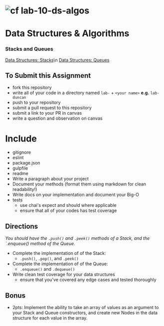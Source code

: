 ![cf](https://i.imgur.com/7v5ASc8.png) lab-10-ds-algos
======
# Data Structures & Algorithms

### Stacks and Queues

[Data Structures: Stacks](https://en.wikipedia.org/wiki/Stack_(abstract_data_type))\n
[Data Structures: Queues](https://en.wikipedia.org/wiki/Queue_(abstract_data_type))

## To Submit this Assignment
  * fork this repository
  * write all of your code in a directory named `lab-` + `<your name>` **e.g.** `lab-duncan`
  * push to your repository
  * submit a pull request to this repository
  * submit a link to your PR in canvas
  * write a question and observation on canvas

# Include
* gitignore
* eslint
* package.json
* gulpfile
* readme
 * Write a paragraph about your project
 * Document your methods (format them using markdown for clean readability!)
 * Write docs on your implementation and document your Big-O
* tests
  * use chai's expect and should where applicable
  * ensure that all of your codes has test coverage

## Directions
*You should have the `.push()` and `.peek()` methods of a Stack, and the `.enqueue() method of the Queue.*
* Complete the implementation of of the Stack:
  * `.push()`, `.pop()`, and `.peek()`
* Complete the implementation of of the Queue:
  * `.enqueue()` and `.dequeue()`
* Write clean test coverage for your data structures
  * ensure that you've covered any edge cases and tested thoroughly

## Bonus
* 2pts: Implement the ability to take an array of values as an argument to your Stack and Queue constructors, and create new Nodes in the data structure for each value in the array.
